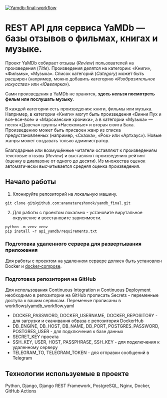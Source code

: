 [![Yamdb-final-workflow](https://github.com/ananatereshonok/yamdb_final/workflows/YAMDB-workflow/badge.svg)](https://github.com/ananatereshonok/yamdb_final/actions)

# REST API для сервиса YaMDb — базы отзывов о фильмах, книгах и музыке. 

Проект YaMDb собирает отзывы (*Review*) пользователей на произведения (*Title*). Произведения делятся на категории: «Книги», «Фильмы», «Музыка». Список категорий (*Category*) может быть расширен (например, можно добавить категорию *«Изобразительное искусство»* или *«Ювелирка»*).

Сами произведения в YaMDb не хранятся, **здесь нельзя посмотреть фильм или послушать музыку**.

В каждой категории есть произведения: книги, фильмы или музыка. Например, в категории «Книги» могут быть произведения «Винни Пух и все-все-все» и «Марсианские хроники», а в категории «Музыка» — песня «Давеча» группы «Насекомые» и вторая сюита Баха. Произведению может быть присвоен жанр из списка предустановленных (например, «Сказка», «Рок» или «Артхаус»). Новые жанры может создавать только администратор.

Благодарные или возмущённые читатели оставляют к произведениям текстовые отзывы (*Review*) и выставляют произведению рейтинг (оценку в диапазоне от одного до десяти). Из множества оценок автоматически высчитывается средняя оценка произведения.

## Начало работы

1. Клонируйте репозиторий на локальную машину.
```
git clone git@github.com:ananatereshonok/yamdb_final.git
```
2. Для работы с проектом локально - установите вирутальное окружение и восстановите зависимости.
```
python -m venv venv
pip install -r api_yamdb/requirements.txt 
```
### Подготовка удаленного сервера для развертывания приложения

Для работы с проектом на удаленном сервере должен быть установлен Docker и [docker-compose](https://docs.docker.com/engine/install/ubuntu/).

### Подготовка репозитория на GitHub

Для использования Continuous Integration и Continuous Deployment необходимо в репозитории на GitHub прописать Secrets - переменные доступа к вашим сервисам.
Переменые прописаны в workflows/yamdb_workflow.yaml

* DOCKER_PASSWORD, DOCKER_USERNAME, DOCKER_REPOSITORY - для загрузки и скачивания образа с репозитория DockerHub 
* DB_ENGINE, DB_HOST, DB_NAME, DB_PORT, POSTGRES_PASSWORD, POSTGRES_USER - для подключения к базе данных 
* SECRET_KEY проекта
* SSH_KEY, USER, HOST, PASSPHRASE, SSH_KEY - для подключения к удаленному серверу 
* TELEGRAM_TO, TELEGRAM_TOKEN - для отправки сообщений в Telegram

## Технологии используемые в проекте
Python, Django, Django REST Framework, PostgreSQL, Nginx, Docker, GitHub Actions
